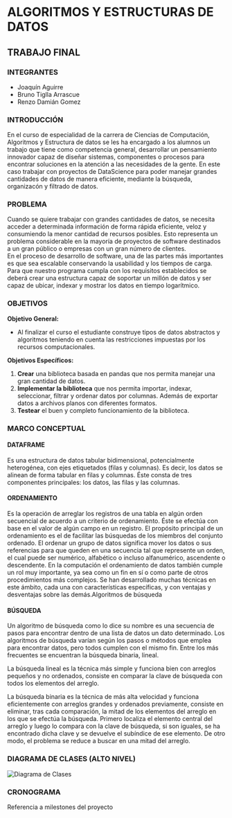 # ALGORITMOS Y ESTRUCTURAS DE DATOS

## TRABAJO FINAL

### INTEGRANTES
* Joaquín Aguirre
* Bruno Tiglla Arrascue
* Renzo Damián Gomez

### INTRODUCCIÓN

En el curso de especialidad de la carrera de Ciencias de Computación, Algoritmos y Estructura de datos se les ha encargado a los alumnos un trabajo que tiene como competencia general, desarrollar un pensamiento innovador capaz de diseñar sistemas, componentes o procesos para encontrar soluciones en la atención a las necesidades de la gente.
En este caso trabajar con proyectos de DataScience para poder manejar grandes cantidades de datos de manera eficiente, mediante la búsqueda, organizacón y filtrado de datos.

### PROBLEMA

Cuando se quiere trabajar con grandes cantidades de datos, se necesita acceder a determinada información de forma rápida eficiente, veloz y consumiendo la menor cantidad de recursos posibles. Esto representa un problema considerable en la mayoría de proyectos de software destinados a un gran público o empresas con un gran número de clientes.  
En el proceso de desarrollo de software, una de las partes más importantes es que sea escalable conservando la usabilidad y los tiempos de carga. Para que nuestro programa cumpla con los requisitos establecidos se deberá crear una estructura capaz de soportar un millón de datos y ser capaz de ubicar, indexar y mostrar los datos en tiempo logarítmico.

### OBJETIVOS

**Objetivo General:** 
- Al finalizar el curso el estudiante construye tipos de datos abstractos y algoritmos teniendo en cuenta las restricciones impuestas por los recursos computacionales.

**Objetivos Específicos:**
1. **Crear** una biblioteca basada en pandas que nos permita manejar una gran cantidad de datos.
2. **Implementar la biblioteca** que nos permita importar, indexar, seleccionar, filtrar y ordenar datos por columnas. Además de exportar datos a archivos planos con diferentes formatos.
3. **Testear** el buen y completo funcionamiento de la biblioteca.

### MARCO CONCEPTUAL

#### DATAFRAME 

Es una estructura de datos tabular bidimensional, potencialmente heterogénea, con ejes etiquetados (filas y columnas).
Es decir, los datos se alinean de forma tabular en filas y columnas. Éste consta de tres componentes principales: los datos, las filas y las columnas.

#### ORDENAMIENTO

Es la operación de arreglar los registros de una tabla en algún orden secuencial de acuerdo a un criterio de ordenamiento.
Éste se efectúa con base en el valor de algún campo en un registro. El propósito principal de un ordenamiento es el de facilitar las búsquedas de los miembros del conjunto ordenado.
El ordenar un grupo de datos significa mover los datos o sus referencias para que queden en una secuencia tal que represente un orden, el cual puede ser numérico, alfabético o incluso alfanumérico, ascendente o descendente.
En la computación el ordenamiento de datos también cumple un rol muy importante, ya sea como un fin en sí o como parte de otros procedimientos más complejos.
Se han desarrollado muchas técnicas en este ámbito, cada una con características específicas, y con ventajas y desventajas sobre las demás.Algoritmos de búsqueda

#### BÚSQUEDA

Un algoritmo de búsqueda como lo dice su nombre es una secuencia de pasos para encontrar dentro de una lista de datos un dato determinado.
Los algoritmos de búsqueda varían según los pasos o métodos que emplea para encontrar datos, pero todos cumplen con el mismo fin.
Entre los más frecuentes se encuentran la búsqueda binaria, lineal.

La búsqueda lineal es la técnica más simple y funciona bien con arreglos pequeños y no ordenados, consiste en comparar la clave de búsqueda con todos los elementos del arreglo.

La búsqueda binaria es la técnica de más alta velocidad y funciona eficientemente con arreglos grandes y ordenados previamente, consiste en eliminar, tras cada comparación, la mitad de los elementos del arreglo en los que se efectúa la búsqueda.
Primero localiza el elemento central del arreglo y luego lo compara con la clave de búsqueda, si son iguales, se ha encontrado dicha clave y se devuelve el subíndice de ese elemento.
De otro modo, el problema se reduce a buscar en una mitad del arreglo.

### DIAGRAMA DE CLASES (ALTO NIVEL)

![Diagrama de Clases](DiagramaDeClases.png)

### CRONOGRAMA

Referencia a milestones del proyecto

